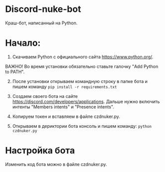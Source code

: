 # Discord-nuke-bot

Краш-бот, написанный на Python.

# Начало:

1. Скачиваем Python с официального сайта https://www.python.org/.

ВАЖНО! Во время установки обязательно ставьте галочку "Add Python to PATH".

2. После установки открываем командную строку в папке бота и пишем команду
```pip install -r requirements.txt```


3. Создаем своего бота на сайте https://discord.com/developers/applications. Дальше нужно включить интенты "Members intents" и "Presence intents".

4. Копируем токен и вставляем в файле czdnuker.py.

5. Открываем в дериктории бота консоль и пишем команду:
```python czdnuker.py```

# Настройка бота

Изменить код бота можно в файле czdnuker.py.


























